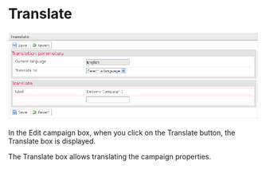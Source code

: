 <!--
parent: Deliveries
created_at: '2012-04-12 19:11:58'
updated_at: '2013-03-13 14:12:30'
authors:
    - 'Jérôme Bogaerts'
contributors:
    - 'Sophie Doublet'
tags:
    - Deliveries
-->

Translate
=========

![](../resources/campaigns-translate.png)

In the Edit campaign box, when you click on the Translate button, the Translate box is displayed.<br/>

The Translate box allows translating the campaign properties.


